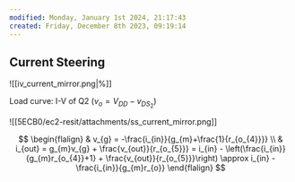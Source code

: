 ```yaml
---
modified: Monday, January 1st 2024, 21:17:43
created: Friday, December 8th 2023, 09:19:14
---
```

## Current Steering
![[iv_current_mirror.png|%]]

Load curve: I-V of Q2 ($v_{o}=V_{DD}-v_{DS_{2}}$)

![[5ECB0/ec2-resit/attachments/ss_current_mirror.png]]

$$
\begin{flalign}
 & v_{g} = -\frac{i_{in}}{g_{m}+\frac{1}{r_{o_{4}}}}  \\
 & i_{out} = g_{m}v_{g} + \frac{v_{out}}{r_{o_{5}}} = i_{in} - \left(\frac{i_{in}}{g_{m}r_{o_{4}}+1} + \frac{v_{out}}{r_{o_{5}}}\right) \approx i_{in} - \frac{i_{in}}{g_{m}r_{o}}
\end{flalign}
$$
